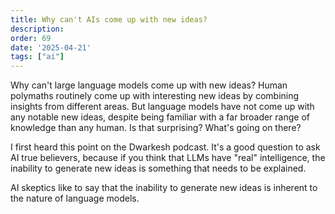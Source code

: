 ```yaml
---
title: Why can't AIs come up with new ideas?
description: 
order: 69
date: '2025-04-21'
tags: ["ai"]
---
```


Why can't large language models come up with new ideas? Human polymaths routinely come up with interesting new ideas by combining insights from different areas. But language models have not come up with any notable new ideas, despite being familiar with a far broader range of knowledge than any human. Is that surprising? What's going on there?

I first heard this point on the Dwarkesh podcast. It's a good question to ask AI true believers, because if you think that LLMs have "real" intelligence, the inability to generate new ideas is something that needs to be explained.

AI skeptics like to say that the inability to generate new ideas is inherent to the nature of language models. 
